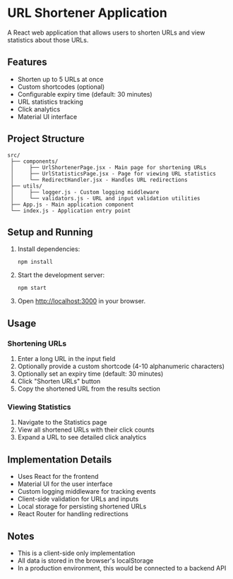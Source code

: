 # URL Shortener Application

A React web application that allows users to shorten URLs and view statistics about those URLs.

## Features

- Shorten up to 5 URLs at once
- Custom shortcodes (optional)
- Configurable expiry time (default: 30 minutes)
- URL statistics tracking
- Click analytics
- Material UI interface

## Project Structure

```
src/
 ├── components/
 │     ├── UrlShortenerPage.jsx - Main page for shortening URLs
 │     ├── UrlStatisticsPage.jsx - Page for viewing URL statistics
 │     └── RedirectHandler.jsx - Handles URL redirections
 ├── utils/
 │     ├── logger.js - Custom logging middleware
 │     └── validators.js - URL and input validation utilities
 ├── App.js - Main application component
 └── index.js - Application entry point
```

## Setup and Running

1. Install dependencies:
   ```
   npm install
   ```

2. Start the development server:
   ```
   npm start
   ```

3. Open [http://localhost:3000](http://localhost:3000) in your browser.

## Usage

### Shortening URLs

1. Enter a long URL in the input field
2. Optionally provide a custom shortcode (4-10 alphanumeric characters)
3. Optionally set an expiry time (default: 30 minutes)
4. Click "Shorten URLs" button
5. Copy the shortened URL from the results section

### Viewing Statistics

1. Navigate to the Statistics page
2. View all shortened URLs with their click counts
3. Expand a URL to see detailed click analytics

## Implementation Details

- Uses React for the frontend
- Material UI for the user interface
- Custom logging middleware for tracking events
- Client-side validation for URLs and inputs
- Local storage for persisting shortened URLs
- React Router for handling redirections

## Notes

- This is a client-side only implementation
- All data is stored in the browser's localStorage
- In a production environment, this would be connected to a backend API